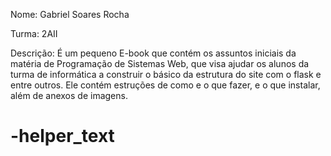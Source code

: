 Nome: Gabriel Soares Rocha

Turma: 2AII

Descrição: É um pequeno E-book que contém os assuntos iniciais da matéria de Programação de Sistemas Web, que visa ajudar os alunos da turma de informática a construir o básico da estrutura do site com o flask e entre outros. Ele contém estruções de como e o que fazer, e o que instalar, além de anexos de imagens. 
# -helper_text
